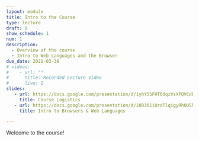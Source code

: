 ```yaml
---
layout: module
title: Intro to the Course
type: lecture
draft: 0
show_schedule: 1
num: 1
description:
  - Overview of the course
  - Intro to Web Languages and the Browser
due_date: 2021-03-30
# videos: 
#    - url: ""
#      title: Recorded Lecture Video
#      live: 1
slides:
   - url: https://docs.google.com/presentation/d/1yhY5SFHT6dqzVsXFQVCdENigLfaLit9wtp6N-q7ZUls/edit#slide=id.g555d87b1a1_0_0
     title: Course Logistics
   - url: https://docs.google.com/presentation/d/10R361iQrdTlqigyRhOUSk4DCfFvN1dvQofcN1d6_Zs0/edit?usp=sharing
     title: Intro to Browsers & Web Languages

---
```


Welcome to the course!